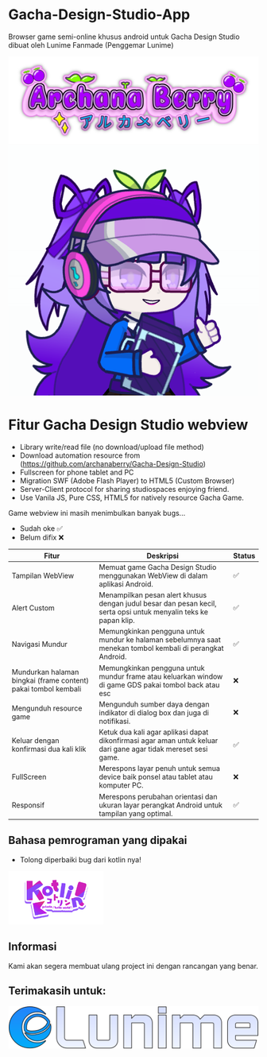 # Gacha-Design-Studio-App
Browser game semi-online khusus android untuk Gacha Design Studio dibuat oleh Lunime Fanmade (Penggemar Lunime)

![Archana Berry Developer Game](archanaberry/archanaberry.png)
![Gacha Desing Studio](archanaberry/icon.png)

# Fitur Gacha Design Studio webview
* Library write/read file (no download/upload file method)
* Download automation resource from (https://github.com/archanaberry/Gacha-Design-Studio)
* Fullscreen for phone tablet and PC
* Migration SWF (Adobe Flash Player) to HTML5 (Custom Browser)
* Server-Client protocol for sharing studiospaces enjoying friend.
* Use Vanila JS, Pure CSS, HTML5 for natively resource Gacha Game.

Game webview ini masih menimbulkan banyak bugs...
* Sudah oke ✅
* Belum difix ❌

| Fitur                     | Deskripsi                                                                                                        | Status |
|---------------------------|------------------------------------------------------------------------------------------------------------------|--------|
| Tampilan WebView          | Memuat game Gacha Design Studio menggunakan WebView di dalam aplikasi Android.                                  | ✅ |
| Alert Custom              | Menampilkan pesan alert khusus dengan judul besar dan pesan kecil, serta opsi untuk menyalin teks ke papan klip. | ✅ |
| Navigasi Mundur           | Memungkinkan pengguna untuk mundur ke halaman sebelumnya saat menekan tombol kembali di perangkat Android.       | ✅ |
| Mundurkan halaman bingkai (frame content) pakai tombol kembali        | Memungkinkan pengguna untuk mundur frame atau keluarkan window di game GDS pakai tombol back atau esc       | ❌ |
| Mengunduh resource game    | Mengunduh sumber daya dengan indikator di dialog box dan juga di notifikasi.             | ❌ |
| Keluar dengan konfirmasi dua kali klik      | Ketuk dua kali agar aplikasi dapat dikonfirmasi agar aman untuk keluar dari gane agar tidak mereset sesi game.         | ✅ |
| FullScreen                 | Merespons layar penuh untuk semua device baik ponsel atau tablet atau komputer PC.                   | ❌ |
| Responsif                 | Merespons perubahan orientasi dan ukuran layar perangkat Android untuk tampilan yang optimal.                   | ✅ |

## Bahasa pemrograman yang dipakai
* Tolong diperbaiki bug dari kotlin nya!
<img src="archanaberry/Kotlin.png" alt="Menggunakan kotlin sebagai program utama" width="192" height="108">

## Informasi 
Kami akan segera membuat ulang project ini dengan rancangan yang benar.

## Terimakasih untuk:
![lunime credits arts (open source but don't forget to remember her :>)](archanaberry/lunime.svg)
